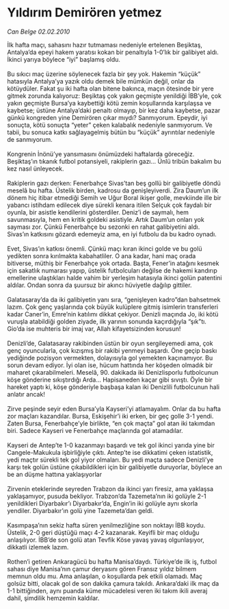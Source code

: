 # Yıldırım Demirören yetmez

*Can Belge 02.02.2010*

<div class="taraf_structure_2col_1zq">
<div class="margen_n">



 <p>İlk hafta maçı, sahasını hazır tutmaması nedeniyle ertelenen Beşiktaş, Antalya’da epeyi hakem yaratısı kokan bir penaltıyla 1-0’lık bir galibiyet aldı. İkinci yarıya böylece “iyi” başlamış oldu. <br/><br/>Bu sıkıcı maç üzerine söylenecek fazla bir şey yok. Hakemin “küçük” hatasıyla Antalya’ya yazık oldu demek bile mümkün değil, onlar da kötüydüler. Fakat şu iki hafta olan bitene bakınca, maçın ötesinde bir yere gitmek zorunda kalıyoruz: Beşiktaş çok yakın geçmişte yenildiği İBB’yle, çok yakın geçmişte Bursa’ya kaybettiği kötü zemin koşullarında karşılaşsa ve kaybetse; üstüne Antalya’daki penaltı olmayıp, bir kez daha kaybetse, pazar günkü kongreden yine Demirören çıkar mıydı? Sanmıyorum. Epeydir, iyi sonuçta, kötü sonuçta “yeter” çeken kalabalık nedeniyle sanmıyorum. Ve tabii, bu sonuca katkı sağlayagelmiş bütün bu “küçük” ayrıntılar nedeniyle de sanmıyorum. <br/><br/>Kongrenin İnönü’ye yansımasını önümüzdeki haftalarda göreceğiz. Beşiktaş’ın tıkanık futbol potansiyeli, rakiplerin gazı... Ünlü tribün bakalım bu kez nasıl ünleyecek. <br/><br/>Rakiplerin gazı derken: Fenerbahçe Sivas’tan beş gollü bir galibiyetle döndü meselâ bu hafta. Üstelik birden, kadrosu da genişleyiverdi. Zira Daum’un ilk dönem hiç itibar etmediği Semih ve Uğur Boral ikişer golle, mevkiinde ille bir yabancı istihdam edilecek diye sürekli kenara itilen Selçuk çok faydalı bir oyunla, bir asistle kendilerini gösterdiler. Deniz’i de saymalı, hem savunmasıyla, hem en kritik goldeki asistiyle. Artık Daum’un onları yok sayması zor. Çünkü Fenerbahçe bu sezonki en rahat galibiyetini aldı. Sivas’ın katkısını gözardı edemeyiz ama, en iyi futbolu da bu kadro oynadı. <br/><br/>Evet, Sivas’ın katkısı önemli. Çünkü maçı kıran ikinci golde ve bu golü yedikten sonra kırılmakta kabahatliler. O ana kadar, hani maç orada bitiverse, müthiş bir Fenerbahçe yok ortada. Başta, Fener’in atağını kesmek için sakatlık numarası yapıp, üstelik futbolcuları değilse de hakemi kandırıp emellerine ulaştıkları halde vahim bir yerleşim hatasıyla ikinci golün patentini aldılar. Ondan sonra da şuursuz bir akıncı hüviyetle dağılıp gittiler. <br/><br/>Galatasaray’da da iki galibiyetin yanı sıra, “genişleyen kadro”dan bahsetmek lazım. Çok genç yaşlarında çok büyük kulüplere gitmiş isimlerin transferleri kadar Caner’in, Emre’nin katılımı dikkat çekiyor. Denizli maçında Jo, iki kötü vuruşla atabildiği golden ziyade, ilk yarının sonunda kaçırdığıyla “şık”tı. Gio’da ise muhteris bir imaj var, Allah kifayetsizinden korusun! <br/><br/>Denizli’de, Galatasaray rakibinden üstün bir oyun sergileyemedi ama, çok genç oyuncularla, çok kızışmış bir rakibi yenmeyi başardı. Öne geçip baskı yediğinde pozisyon vermekten, dolayısıyla gol yemekten kaçınamıyor. Bu sorun devam ediyor. İyi olan ise, hücum hattında her köşeden olmadık bir maharet çıkarabilmeleri. Meselâ, 90. dakikada iki Denizlisporlu futbolcunun köşe gönderine sıkıştırdığı Arda... Hapisaneden kaçar gibi sıvıştı. Öyle bir hareket yaptı ki, köşe gönderiyle başbaşa kalan iki Denizlili futbolcunun hali anlatır ancak! <br/><br/>Zirve peşinde seyir eden Bursa’yla Kayseri’yi atlamayalım. Onlar da bu hafta zor maçları kazandılar. Bursa, Eskişehir’i iki erken, bir geç golle 3-1 yendi. Zaten Bursa, Fenerbahçe’yle birlikte, “en çok maçta” gol atan iki takımdan biri. Sadece Kayseri ve Fenerbahçe maçlarında gol atamadılar. <br/><br/>Kayseri de Antep’te 1-0 kazanmayı başardı ve tek gol ikinci yarıda yine bir Cangele-Makukula işbirliğiyle çıktı. Antep’te ise dikkatimi çeken istatistik, yedi maçtır sürekli tek gol yiyor olmaları. Bu yedi maçta sadece Denizli’ye karşı tek golün üstüne çıkabildikleri için bir galibiyetle duruyorlar, böylece an be an düşme hattına yaklaşıyorlar <br/><br/>Zirvenin eteklerinde seyreden Trabzon da ikinci yarı firesiz, ama yaklaşsa yaklaşamıyor, pusuda bekliyor. Trabzon’da Tazemeta’nın iki golüyle 2-1 yenildikleri Diyarbakır’ı Diyarbakır’da, Engin’in iki golüyle aynı skorla yendiler. Diyarbakır’ın golü yine Tazemeta’dan geldi. <br/><br/>Kasımpaşa’nın sekiz hafta süren yenilmezliğine son noktayı İBB koydu. Üstelik, 2-0 geri düştüğü maçı 4-2 kazanarak. Keyifli bir maç olduğu anlaşılıyor. İBB’de son golü atan Tevfik Köse yavaş yavaş olgunlaşıyor, dikkatli izlemek lazım. <br/><br/>Rothen’i getiren Ankaragücü bu hafta Manisa’daydı. Türkiye’de ilk iş, futbol sahası diye Manisa’nın çamur deryasını gören Fransız yıldız bilmem memnun oldu mu. Ama anlaşılan, o koşullarda pek etkili olamadı. Maç golsüz bitti, olacak gol de son dakika çamura takıldı. Ankara’daki ilk maç da 1-1 bittiğinden, aynı puanda küme mücadelesi veren iki takım ikili averaj dahil, şimdilik hemzemin kaldılar.</p>
<br/>
<br/>
<br/>



<br/>


<div id="taraf_not">
</div>

</div>


</div>
